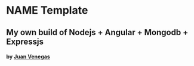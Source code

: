 <h1>NAME Template</h1>
<h2>My own build of Nodejs + Angular + Mongodb + Expressjs</h2>
<h4>by <a href="https://bitbucket.org/jrvboesch">Juan Venegas</a></h4>